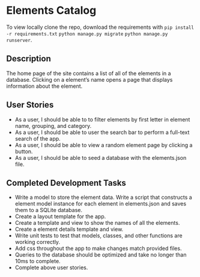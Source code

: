 # Elements Catalog

To view locally clone the repo, download the requirements with
`pip install -r requirements.txt`
`python manage.py migrate`
`python manage.py runserver`.

## Description

The home page of the site contains a list of all of the elements in a database. Clicking on a element’s name opens a page that displays information about the element.

## User Stories

- As a user, I should be able to to filter elements by first letter in element name, grouping, and category.
- As a user, I should be able to user the search bar to perform a full-text search of the app.
- As a user, I should be able to view a random element page by clicking a button.
- As a user, I should be able to seed a database with the elements.json file.

## Completed Development Tasks

- Write a model to store the element data. Write a script that constructs a element model instance for each element in
  elements.json and saves them to a SQLite database.
- Create a layout template for the app.
- Create a template and view to show the names of all the elements.
- Create a element details template and view.
- Write unit tests to test that models, classes, and other functions are working correctly.
- Add css throughout the app to make changes match provided files.
- Queries to the database should be optimized and take no longer than 10ms to complete.
- Complete above user stories.
